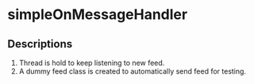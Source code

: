 # simpleOnMessageHandler

## Descriptions
1. Thread is hold to keep listening to new feed.
2. A dummy feed class is created to automatically send feed for testing.
